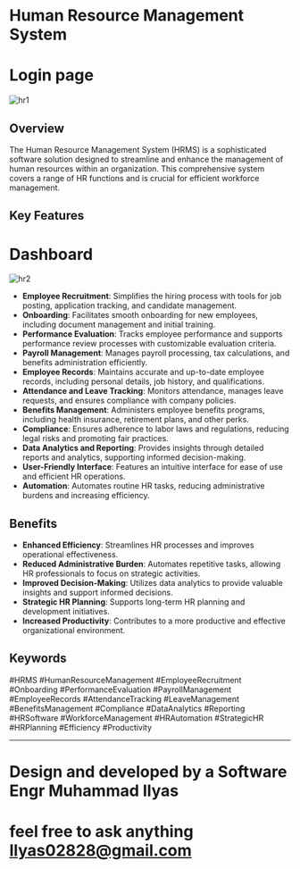 # Human Resource Management System
# Login page
![hr1](https://github.com/user-attachments/assets/8cacefdc-51b5-4a2b-b846-53053f297c1d)


## Overview

The Human Resource Management System (HRMS) is a sophisticated software solution designed to streamline and enhance the management of human resources within an organization. This comprehensive system covers a range of HR functions and is crucial for efficient workforce management.

## Key Features
# Dashboard
![hr2](https://github.com/user-attachments/assets/34bd75e7-c521-4e55-99ef-036c970da19a)

- **Employee Recruitment**: Simplifies the hiring process with tools for job posting, application tracking, and candidate management.
- **Onboarding**: Facilitates smooth onboarding for new employees, including document management and initial training.
- **Performance Evaluation**: Tracks employee performance and supports performance review processes with customizable evaluation criteria.
- **Payroll Management**: Manages payroll processing, tax calculations, and benefits administration efficiently.
- **Employee Records**: Maintains accurate and up-to-date employee records, including personal details, job history, and qualifications.
- **Attendance and Leave Tracking**: Monitors attendance, manages leave requests, and ensures compliance with company policies.
- **Benefits Management**: Administers employee benefits programs, including health insurance, retirement plans, and other perks.
- **Compliance**: Ensures adherence to labor laws and regulations, reducing legal risks and promoting fair practices.
- **Data Analytics and Reporting**: Provides insights through detailed reports and analytics, supporting informed decision-making.
- **User-Friendly Interface**: Features an intuitive interface for ease of use and efficient HR operations.
- **Automation**: Automates routine HR tasks, reducing administrative burdens and increasing efficiency.

## Benefits

- **Enhanced Efficiency**: Streamlines HR processes and improves operational effectiveness.
- **Reduced Administrative Burden**: Automates repetitive tasks, allowing HR professionals to focus on strategic activities.
- **Improved Decision-Making**: Utilizes data analytics to provide valuable insights and support informed decisions.
- **Strategic HR Planning**: Supports long-term HR planning and development initiatives.
- **Increased Productivity**: Contributes to a more productive and effective organizational environment.

## Keywords

#HRMS #HumanResourceManagement #EmployeeRecruitment #Onboarding #PerformanceEvaluation #PayrollManagement #EmployeeRecords #AttendanceTracking #LeaveManagement #BenefitsManagement #Compliance #DataAnalytics #Reporting #HRSoftware #WorkforceManagement #HRAutomation #StrategicHR #HRPlanning #Efficiency #Productivity

---
# Design and developed by a Software Engr Muhammad Ilyas 
# feel free to ask anything Ilyas02828@gmail.com

